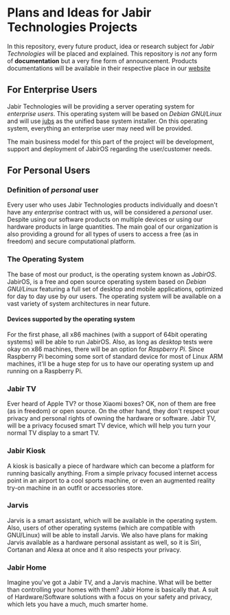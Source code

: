 # Plans and Ideas for Jabir Technologies Projects

In this repository, every future product, idea or research subject for _Jabir Technologies_ will be placed and explained. This repository is _not_ any form of __documentation__ but a very fine form of announcement. Products documentations will be available in their respective place in our [website](https://jabirtechnologies.org)

## For Enterprise Users

Jabir Technologies will be providing a server operating system for _enterprise users_. This operating system will be based on _Debian GNU/Linux_ and will use [jubs](https://github.com/JabirTech/jubs) as the unified base system installer. On this operating system, everything an enterprise user may need will be provided.

The main business model for this part of the project will be development, support and deployment of JabirOS regarding the user/customer needs.

## For Personal Users

### Definition of _personal_ user

Every user who uses Jabir Technologies products individually and doesn't have any _enterprise_ contract with us, will be considered a _personal_ user. Despite using our software products on multiple devices or using our hardware products in large quantities. The main goal of our organization is also providing a ground for all types of users to access a free (as in freedom) and secure computational platform.

### The Operating System

The base of most our product, is the operating system known as _JabirOS_. JabirOS, is a free and open source operating system based on _Debian GNU/Linux_ featuring a full set of desktop and mobile applications, optimized for day to day use by our users. The operating system will be available on a vast variety of system architectures in near future.

#### Devices supported by the operating system

For the first phase, all x86 machines (with a support of 64bit operating systems) will be able to run JabirOS. Also, as long as _desktop_ tests were okay on x86 machines, there will be an option for _Raspberry Pi_. Since Raspberry Pi becoming some sort of standard device for most of Linux ARM machines, it'll be a huge step for us to have our operating system up and running on a Raspberry Pi.

### Jabir TV

Ever heard of Apple TV? or those Xiaomi boxes? OK, non of them are free (as in freedom) or open source. On the other hand, they don't respect your privacy and personal rights of owning the hardware or software. Jabir TV, will be a privacy focused smart TV device, which will help you turn your normal TV display to a smart TV.

### Jabir Kiosk

A kiosk is basically a piece of hardware which can become a platform for running basically anything. From a simple privacy focused internet access point in an airport to a cool sports machine, or even an augmented reality try-on machine in an outfit or accessories store.

### Jarvis

Jarvis is a smart assistant, which will be available in the operating system. Also, users of other operating systems (which are compatible with GNU/Linux) will be able to install Jarvis. We also have plans for making Jarvis available as a hardware personal assistant as well, so it is Siri, Cortanan and Alexa at once and it also respects your privacy.

### Jabir Home

Imagine you've got a Jabir TV, and a Jarvis machine. What will be better than controlling your homes with them? Jabir Home is basically that. A suit of Hardware/Software solutions with a focus on your safety and privacy, which lets you have a much, much smarter home. 